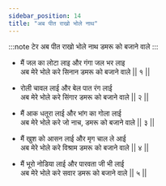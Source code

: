 ```yaml
---
sidebar_position: 14
title: "अब पीत राखो भोले नाथ"
---
```


:::note टेर
अब पीत राखो भोले नाथ डमरू को बजाने वाले
:::

- मैं जल का लोटा लाइ और गंगा जल भर लाइ <br/>
  अब मेरे भोले करे सिनान डमरू को बजाने वाले || १ ||

- रोली चावल लाई और बेल पात रंग लाई <br/>
  अब मेरे भोले करे सिंगार डमरू को बजाने वाले || २ ||

- मैं आक धतूरा लाई और भांग का गोला लाई <br/>
  अब मेरे भोले करे जो नाच, डमरू को बजाने वाले || ३ ||

- मैं खुश को आसन लाई और मृग चाल ले आई <br/>
  अब मेरे भोले करे विश्राम डमरू को बजाने वाले || ४ ||

- मैं भूरो नोडिया लाई और पारवता जी भी लाई <br/>
  अब मेरे भोले करे सवार डमरू को बजाने वाले || ५ ||
